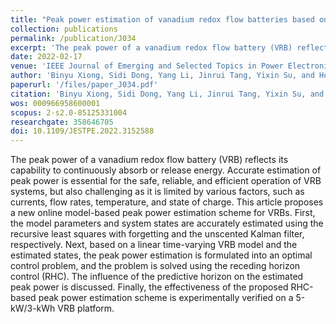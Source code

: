 ```yaml
---
title: "Peak power estimation of vanadium redox flow batteries based on receding horizon control"
collection: publications
permalink: /publication/J034
excerpt: 'The peak power of a vanadium redox flow battery (VRB) reflects its capability to continuously absorb or release energy. Accurate estimation of peak power is essential for the safe, reliable, and efficient operation of VRB systems, but also challenging as it is limited by various factors, such as currents, flow rates, temperature, and state of charge. This article proposes a new online model-based peak power estimation scheme for VRBs. First, the model parameters and system states are accurately estimated using the recursive least squares with forgetting and the unscented Kalman filter, respectively. Next, based on a linear time-varying VRB model and the estimated states, the peak power estimation is formulated into an optimal control problem, and the problem is solved using the receding horizon control (RHC). The influence of the predictive horizon on the estimated peak power is discussed. Finally, the effectiveness of the proposed RHC-based peak power estimation scheme is experimentally verified on a 5-kW/3-kWh VRB platform.'
date: 2022-02-17
venue: 'IEEE Journal of Emerging and Selected Topics in Power Electronics'
author: 'Binyu Xiong, Sidi Dong, Yang Li, Jinrui Tang, Yixin Su, and Hoay Beng Gooi'
paperurl: '/files/paper_J034.pdf'
citation: 'Binyu Xiong, Sidi Dong, Yang Li, Jinrui Tang, Yixin Su, and Hoay Beng Gooi, &quot;Peak power estimation of vanadium redox flow batteries based on receding horizon control,&quot; <i>IEEE Journal of Emerging and Selected Topics in Power Electronics</i>, vol. 11, no. 1, pp. 154-165, Feb. 2023, doi: 10.1109/JESTPE.2022.3152588.'
wos: 000966958600001
scopus: 2-s2.0-85125331004
researchgate: 358646705
doi: 10.1109/JESTPE.2022.3152588
---
```


The peak power of a vanadium redox flow battery (VRB) reflects its capability to continuously absorb or release energy. Accurate estimation of peak power is essential for the safe, reliable, and efficient operation of VRB systems, but also challenging as it is limited by various factors, such as currents, flow rates, temperature, and state of charge. This article proposes a new online model-based peak power estimation scheme for VRBs. First, the model parameters and system states are accurately estimated using the recursive least squares with forgetting and the unscented Kalman filter, respectively. Next, based on a linear time-varying VRB model and the estimated states, the peak power estimation is formulated into an optimal control problem, and the problem is solved using the receding horizon control (RHC). The influence of the predictive horizon on the estimated peak power is discussed. Finally, the effectiveness of the proposed RHC-based peak power estimation scheme is experimentally verified on a 5-kW/3-kWh VRB platform.